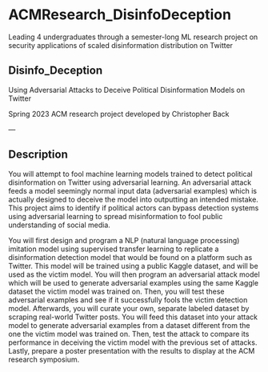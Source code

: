 # ACMResearch_DisinfoDeception
Leading 4 undergraduates through a semester-long ML research project on security applications of scaled disinformation distribution on Twitter


## Disinfo_Deception
Using Adversarial Attacks to Deceive Political Disinformation Models on Twitter

Spring 2023 ACM research project developed by Christopher Back

—
## Description

You will attempt to fool machine learning models trained to detect political disinformation on Twitter using adversarial learning. An adversarial attack feeds a model seemingly normal input data (adversarial examples) which is actually designed to deceive the model into outputting an intended mistake. This project aims to identify if political actors can bypass detection systems using adversarial learning to spread misinformation to fool public understanding of social media.

You will first design and program a NLP (natural language processing) imitation model using supervised transfer learning to replicate a disinformation detection model that would be found on a platform such as Twitter. This model will be trained using a public Kaggle dataset, and will be used as the victim model. 
You will then program an adversarial attack model which will be used to generate adversarial examples using the same Kaggle dataset the victim model was trained on.
Then, you will test these adversarial examples and see if it successfully fools the victim detection model. 
Afterwards, you will curate your own, separate labeled dataset by scraping real-world Twitter posts. You will feed this dataset into your attack model to generate adversarial examples from a dataset different from the one the victim model was trained on. Then, test the attack to compare its performance in deceiving the victim model with the previous set of attacks.
Lastly, prepare a poster presentation with the results to display at the ACM research symposium.

